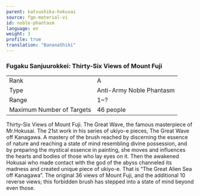 ```yaml
---
parent: katsushika-hokusai
source: fgo-material-vi
id: noble-phantasm
language: en
weight: 3
profile: true
translation: "BananaShiki"
---
```


### Fugaku Sanjuurokkei: Thirty-Six Views of Mount Fuji

<table>
  <tr><td>Rank</td><td>A</td></tr>
  <tr><td>Type</td><td>Anti-Army Noble Phantasm</td></tr>
  <tr><td>Range</td><td>1~?</td></tr>
  <tr><td>Maximum Number of Targets</td><td>46 people</td></tr>
</table>

Thirty-Six Views of Mount Fuji.
The Great Wave, the famous masterpiece of Mr.Hokusai.
The 21st work in his series of ukiyo-e pieces, The Great Wave off Kanagawa.
A mastery of the brush reached by discerning the essence of nature and reaching a state of mind resembling divine possession, and by preparing the mystical essence in painting, she moves and influences the hearts and bodies of those who lay eyes on it.
Then the awakened Hokusai who made contact with the god of the abyss channeled its madness and created unique piece of ukiyo-e. That is “The Great Alien Sea off Kanagawa”. The original 36 views of Mount Fuji, and the additional 10 reverse views; this forbidden brush has stepped into a state of mind beyond even those.
